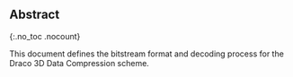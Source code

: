 
## Abstract
{:.no_toc .nocount}

This document defines the bitstream format and decoding process for the
Draco 3D Data Compression scheme.
